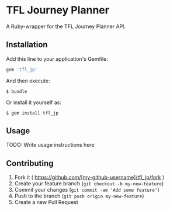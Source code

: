 # TFL Journey Planner

A Ruby-wrapper for the TFL Journey Planner API.

## Installation

Add this line to your application's Gemfile:

```ruby
gem 'tfl_jp'
```

And then execute:

    $ bundle

Or install it yourself as:

    $ gem install tfl_jp

## Usage

TODO: Write usage instructions here

## Contributing

1. Fork it ( https://github.com/[my-github-username]/tfl_jp/fork )
2. Create your feature branch (`git checkout -b my-new-feature`)
3. Commit your changes (`git commit -am 'Add some feature'`)
4. Push to the branch (`git push origin my-new-feature`)
5. Create a new Pull Request
